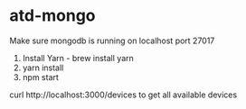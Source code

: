 # atd-mongo

Make sure mongodb is running on localhost port 27017

1. Install Yarn - brew install yarn
2. yarn install
3. npm start

curl http://localhost:3000/devices to get all available devices

